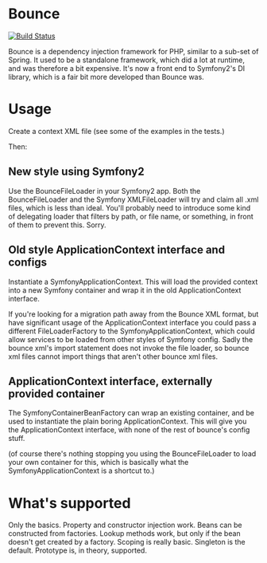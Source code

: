 Bounce
======
[![Build Status](https://travis-ci.org/moodev/bounce.png)](https://travis-ci.org/moodev/bounce)

Bounce is a dependency injection framework for PHP, similar to a sub-set of Spring.
It used to be a standalone framework, which did a lot at runtime, and was therefore a bit expensive.
It's now a front end to Symfony2's DI library, which is a fair bit more developed than Bounce was.

Usage
=====

Create a context XML file (see some of the examples in the tests.)

Then:

New style using Symfony2
------------------------
Use the BounceFileLoader in your Symfony2 app. Both the BounceFileLoader and the Symfony XMLFileLoader will try and
claim all .xml files, which is less than ideal. You'll probably need to introduce some kind of delegating loader that
filters by path, or file name, or something, in front of them to prevent this. Sorry.

Old style ApplicationContext interface and configs
--------------------------------------------------
Instantiate a SymfonyApplicationContext. This will load the provided context into a new Symfony container and wrap it
in the old ApplicationContext interface.

If you're looking for a migration path away from the Bounce XML format, but have significant usage of the
ApplicationContext interface you could pass a different FileLoaderFactory to the SymfonyApplicationContext, which could
allow services to be loaded from other styles of Symfony config. Sadly the bounce xml's import statement does not
invoke the file loader, so bounce xml files cannot import things that aren't other bounce xml files.

ApplicationContext interface, externally provided container
-----------------------------------------------------------
The SymfonyContainerBeanFactory can wrap an existing container, and be used to instantiate the plain boring
ApplicationContext. This will give you the ApplicationContext interface, with none of the rest of bounce's config stuff.

(of course there's nothing stopping you using the BounceFileLoader to load your own container for this, which is
basically what the SymfonyApplicationContext is a shortcut to.)

What's supported
================
Only the basics.
Property and constructor injection work.
Beans can be constructed from factories.
Lookup methods work, but only if the bean doesn't get created by a factory.
Scoping is really basic. Singleton is the default. Prototype is, in theory, supported.

